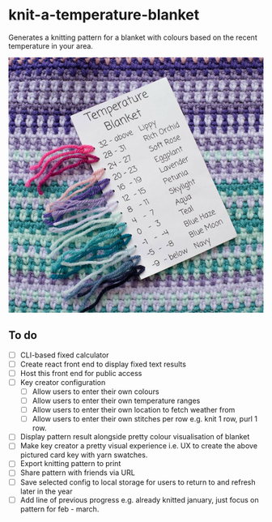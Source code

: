 # knit-a-temperature-blanket

Generates a knitting pattern for a blanket with colours based on the recent temperature in your area. 

![Alt text](image.png)

## To do

- [ ] CLI-based fixed calculator
- [ ] Create react front end to display fixed text results
- [ ] Host this front end for public access
- [ ] Key creator configuration
    - [ ] Allow users to enter their own colours
    - [ ] Allow users to enter their own temperature ranges
    - [ ] Allow users to enter their own location to fetch weather from
    - [ ] Allow users to enter their own stitches per row e.g. knit 1 row, purl 1 row.
- [ ] Display pattern result alongside pretty colour visualisation of blanket
- [ ] Make key creator a pretty visual experience i.e. UX to create the above pictured card key with yarn swatches.
- [ ] Export knitting pattern to print
- [ ] Share pattern with friends via URL
- [ ] Save selected config to local storage for users to return to and refresh later in the year
- [ ] Add line of previous progress e.g. already knitted january, just focus on pattern for feb - march.